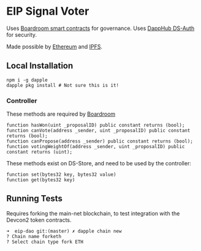 # EIP Signal Voter

Uses [Boardroom smart contracts](https://github.com/boardroom-project/boardroom-contracts) for governance.
Uses [DappHub DS-Auth](https://github.com/dapphub/ds-auth) for security.

Made possible by [Ethereum](https://ethereum.org/) and [IPFS](https://ipfs.io).

## Local Installation

```
npm i -g dapple
dapple pkg install # Not sure this is it!
```

### Controller

These methods are required by [Boardroom](https://github.com/boardroom-project/boardroom-contracts/blob/master/contracts/Rules.sol)

```
function hasWon(uint _proposalID) public constant returns (bool);
function canVote(address _sender, uint _proposalID) public constant returns (bool);
function canPropose(address _sender) public constant returns (bool);
function votingWeightOf(address _sender, uint _proposalID) public constant returns (uint);
```

These methods exist on DS-Store, and need to be used by the controller:

```
function set(bytes32 key, bytes32 value)
function get(bytes32 key)
```

## Running Tests

Requires forking the main-net blockchain, to test integration with the Devcon2 token contracts.

```
➜  eip-dao git:(master) ✗ dapple chain new
? Chain name forketh
? Select chain type fork ETH
```

